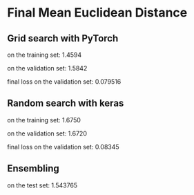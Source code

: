 # Final Mean Euclidean Distance #

## Grid search with PyTorch ##

on the training set: 1.4594

on the validation set: 1.5842

final loss on the validation set: 0.079516

## Random search with keras ##

on the training set: 1.6750

on the validation set: 1.6720

final loss on the validation set: 0.08345

## Ensembling ##

on the test set: 1.543765
